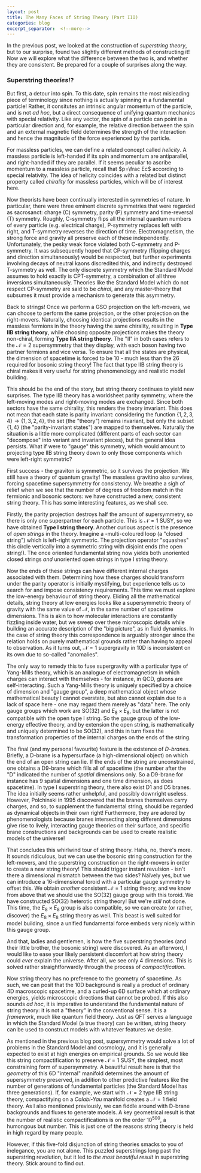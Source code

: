 ```yaml
---
layout: post
title: The Many Faces of String Theory (Part III)
categories: blog
excerpt_separator:  <!--more-->
---
```


In the previous post, we looked at the construction of *superstring theory*, but to our surprise, found two slightly different methods of constructing it! Now we will explore what the difference between the two is, and whether they are consistent. Be prepared for a couple of surprises along the way.

### Superstring theor*ies*!?

But first, a detour into spin. To this date, spin remains the most misleading piece of terminology since nothing is actually spinning in a fundamental particle! Rather, it consitutes an intrinsic angular momentum of the particle, and is not *ad hoc*, but a direct consequence of unifying quantum mechanics with special relativity. Like any vector, the spin of a particle can point in a particular direction and, for example, the relative direction between the spin and an external magnetic field determines the strength of the interaction and hence the magnitude of the force experienced by the particle.

For massless particles, we can define a related concept called *helicity*. A massless particle is left-handed if its spin and momentum are antiparallel, and right-handed if they are parallel. If it seems peculiar to ascribe momentum to a massless particle, recall that $p=\frac Ec$ according to special relativity. The idea of helicity coincides with a related but distinct property called *chirality* for massless particles, which will be of interest here.

Now theorists have been continually interested in symmetries of nature. In particular, there were three eminent discrete symmetries that were regarded as sacrosanct: charge (C) symmetry, parity (P) symmetry and time-reversal (T) symmetry. Roughly, C-symmetry flips all the internal quantum numbers of every particle (e.g. electrical charge), P-symmetry replaces left with right, and T-symmetry reverses the direction of time. Electromagnetism, the strong force and gravity all preserve each of these independently. Unfortunately, the pesky weak force violated both C-symmetry and P-symmetry. It was subsequently hoped that CP-symmetry (flipping charges and direction simultaneously) would be respected, but further experiments involving decays of neutral kaons discredited this, and indirectly destroyed T-symmetry as well. The only discrete symmetry which the Standard Model assumes to hold exactly is CPT-symmetry, a combination of all three inversions simultaneously. Theories like the Standard Model which do not respect CP-symmetry are said to be *chiral*, and any master-theory that subsumes it must provide a mechanism to generate this asymmetry.

Back to strings! Once we perform a GSO projection on the left-movers, we can choose to perform the same projection, or the other projection on the right-movers. Naturally, choosing identical projections results in the massless fermions in the theory having the same chirality, resulting in **Type IIB string theory**, while choosing opposite projections makes the theory non-chiral, forming **Type IIA string theory**. The "II" in both cases refers to the $\mathcal N=2$ supersymmetry that they display, with each boson having two partner fermions and vice versa. To ensure that all the states are physical, the dimension of spacetime is forced to be 10 - much less than the 26 required for bosonic string theory! The fact that type IIB string theory is chiral makes it very useful for string phenomenology and realistic model building.

This should be the end of the story, but string theory continues to yield new surprises. The type IIB theory has a worldsheet parity symmetry, where the left-moving modes and right-moving modes are exchanged. Since both sectors have the same chirality, this renders the theory invariant. This does not mean that each state is parity invariant: considering the function $\{1, 2, 3, 4\}\to\{1, 3, 2, 4\}$, the set (the "theory") remains invariant, but only the subset $\{1, 4\}$ (the "parity-invariant states") are mapped to themselves. Naturally the situation is a little more complicated (different parts of each sector can "decompose" into variant and invariant pieces), but the general idea persists. What if were to "gauge" this symmetry, which would amount to projecting type IIB string theory down to only those components which were left-right symmetric?

First success - the graviton is symmetric, so it survives the projection. We still have a theory of quantum gravity! The massless gravitino also survives, forcing spacetime supersymmetry for consistency. We breathe a sigh of relief when we see that the number of degrees of freedom match in the fermionic and bosonic sectors: we have constructed a new, consistent string theory. This has some interesting features, as we shall see. 

Firstly, the parity projection destroys half the amount of supersymmetry, so there is only one superpartner for each particle. This is $\mathcal N=1$ SUSY, so we have obtained **Type I string theory**. Another curious aspect is the presence of *open strings* in the theory. Imagine a -multi-coloured loop (a "closed string") which is left-right symmetric. The projection operator "squashes" this circle vertically into a symmetric string with disjoint ends (the open string!). The once oriented fundamental string now yields both unoriented closed strings *and* unoriented open strings in type I string theory.

Now the ends of these strings can have different internal charges associated with them. Determining how these charges should transform under the parity operator is initially mystifying, but experience tells us to search for and impose consistency requirements. This time we must explore the low-energy behaviour of string theory. Eliding all the mathematical details, string theory at low energies looks like a supersymmetric theory of gravity with the same value of $\mathcal N$, in the same number of spacetime dimensions. This is akin to how molecular interactions are constantly fizzling inside water, but we sweep over these microscopic details while building an accurate description of the "big picture", as in fluid dynamics. In the case of string theory this correspondence is arguably stronger since the relation holds on purely mathematical grounds rather than having to appeal to observation. As it turns out, $\mathcal N=1$ supergravity in 10D is inconsistent on its own due to so-called "anomalies". 

The only way to remedy this to fuse supergravity with a particular type of Yang-Mills theory, which is an analogue of electromagnetism in which charges can interact with themselves - for instance, in QCD, gluons are self-interacting. Such a Yang-Mills theory is uniquely specified by a choice of dimension and "gauge group", a deep mathematical object whose mathematical beauty I cannot overstate, but also cannot explain due to a lack of space here - one may regard them merely as "data" here. The only gauge groups which work are $\mathrm{SO}(32)$ and $E_8\times E_8$, but the latter is not compatible with the open type I string. So the gauge group of the low-energy effective theory, and by extension the open string, is mathematically and uniquely determined to be $\mathrm{SO}(32)$, and this in turn fixes the transformation properties of the internal charges on the ends of the string.

The final (and my personal favourite) feature is the existence of *D-branes*. Briefly, a D-brane is a hypersurface (a high-dimensional object) on which the end of an open string can lie. If the ends of the string are unconstrained, one obtains a D9-brane which fills all of spacetime (the number after the "D" indicated the number of *spatial* dimensions only.  So a D9-brane for instance has 9 spatial dimensions and one time dimension, as does spacetime). In type I superstring theory, there also exist D1 and D5 branes. The idea initially seems rather unhelpful, and possibly downright useless. However, Polchinski in 1995 discovered that the branes themselves carry charges, and so, to supplement the fundamental string, should be regarded as dynamical objects in their own right! Furthermore, they are adored by phenomenologists because branes intersecting along different dimensions give rise to lively, interacting gauge theories on their surface, and specific brane constructions and backgrounds can be used to create realistic models of the universe!

That concludes this whirlwind tour of string theory. Haha, no, there's more. It sounds ridiculous, but we can use the bosonic string construction for the left-movers, and the superstring construction on the right-movers in order to create a new string theory! This should trigger instant revulsion - isn't there a dimensional mismatch between the two sides? Naïvely yes, but we can introduce a 16-dimensional toroid with a particular gauge symmetry to offset this. We obtain *another* consistent $\mathcal N=1$ string theory, and we know from above that we should use the $\mathrm{SO}(32)$ gauge group with this toroid. We have constructed $\mathrm{SO}(32)$ heterotic string theory! But we're *still* not done. This time, the $E_8\times E_8$ group is also compatible, so we can create (or rather, discover) the $E_8\times E_8$ string theory as well. This beast is well suited for model building, since a unified fundamental force embeds very nicely within this gauge group.

And that, ladies and gentlemen, is how the five superstring theories (and their little brother, the bosonic string) were discovered. As an afterword, I would like to ease your likely persistent discomfort at how string theory could *ever* explain the universe. After all, we see only 4 dimensions. This is solved rather straightforwardly through the process of *compactification*.

Now string theory has no preference to the geometry of spacetime. As such, we can posit that the 10D background is really a product of ordinary 4D macroscopic spacetime, and a curled-up 6D surface which at ordinary energies, yields microscopic directions that cannot be probed. If this also sounds *ad hoc*, it is imperative to understand the fundamental nature of string theory: it is not a "theory" in the conventional sense. It is a *framework*, much like quantum field theory. Just as QFT serves a language in which the Standard Model (a true theory) can be written, string theory can be used to construct models with whatever features we desire.

As mentioned in the previous blog post, supersymmetry would solve a lot of problems in the Standard Model and cosmology, and it is generally expected to exist at high energies on empirical grounds. So we would like this string compactification to preserve $\mathcal N=1$ SUSY, the simplest, most constraining form of supersymmetry. A beautiful result here is that the *geometry* of this 6D "internal" manifold determines  the amount of supersymmetry preserved, in addition to other predictive features like the number of generations of fundamental particles (the Standard Model has three generations). If, for example, we start with $\mathcal N=2$ type IIB string theory, compactifying on a *Calabi-Yau* manifold creates a $\mathcal N=1$ field theory. As I also mentioned previously, we can fiddle around with D-brane backgrounds and fluxes to generate models. A key geometrical result is that the number of realistic compactifications is on the order $10^{500}$, a humongous but number. This is just one of the reasons string theory is held in high regard by many people.

However, if this five-fold disjunction of string theories smacks to you of inelegance, you are not alone. This puzzled superstrings long past the superstring revolution, but it led to *the most beautiful result* in superstring theory. Stick around to find out.
